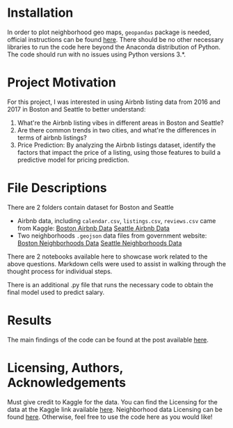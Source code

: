 # Installation
In order to plot neighborhood geo maps, `geopandas` package is needed, official instructions can be found [here](https://geopandas.org/en/stable/getting_started.html).
There should be no other necessary libraries to run the code here beyond the Anaconda distribution of Python.
The code should run with no issues using Python versions 3.*.
# Project Motivation
For this project, I was interested in using Airbnb listing data from 2016 and 2017 in Boston and Seattle to better understand:
1. What're the Airbnb listing vibes in different areas in Boston and Seattle?
2. Are there common trends in two cities, and what're the differences in terms of airbnb listings?
3. Price Prediction: By analyzing the Airbnb listings dataset, identify the factors that impact the price of a listing, using those features to build a predictive model for pricing prediction.
# File Descriptions
There are 2 folders contain dataset for Boston and Seattle
- Airbnb data, including `calendar.csv`, `listings.csv`, `reviews.csv` came from Kaggle:
[Boston Airbnb Data](https://www.kaggle.com/datasets/airbnb/boston)
[Seattle Airbnb Data](https://www.kaggle.com/datasets/airbnb/seattle)
- Two neighborhoods `.geojson` data files from government website:
[Boston Neighborhoods Data](https://data.boston.gov/dataset/boston-neighborhoods)
[Seattle Neighborhoods Data](https://data.seattle.gov/dataset/Neighborhood-Map-Atlas-Neighborhoods/h6sh-ea6k)

There are 2 notebooks available here to showcase work related to the above questions. Markdown cells were used to assist in walking through the thought process for individual steps.

There is an additional .py file that runs the necessary code to obtain the final model used to predict salary.
# Results
The main findings of the code can be found at the post available [here](https://medium.com/@qinyuxiangzibet/discovering-the-hidden-gems-of-boston-and-seattle-airbnb-insights-into-neighborhood-vibes-and-ef4c4e0b2801).

# Licensing, Authors, Acknowledgements
Must give credit to Kaggle for the data. You can find the Licensing for the data at the Kaggle link available [here](https://creativecommons.org/publicdomain/zero/1.0/).
Neighborhood data Licensing can be found [here](https://opendatacommons.org/licenses/pddl/summary/).
Otherwise, feel free to use the code here as you would like!

